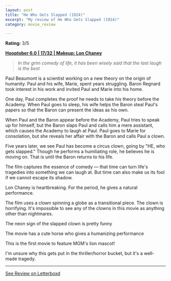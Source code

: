 ```yaml
---
layout: post
title: "He Who Gets Slapped (1924)"
excerpt: "My review of He Who Gets Slapped (1924)"
category: movie_review

---
```


**Rating:** 3/5

<b><a href="https://boxd.it/pPVYg/detail" rel="nofollow">Hooptober 6.0 | 17/32 | Makeup: Lon Chaney</a></b>

<blockquote><i>In the grim comedy of life, it has been wisely said that the last laugh is the best</i></blockquote>Paul Beaumont is a scientist working on a new theory on the origin of humanity. Paul and his wife, Marie, spent years struggling. Baron Regnard took interest in his work and invited Paul and Marie into his home.

One day, Paul completes the proof he needs to take his theory before the Academy. When Paul goes to sleep, his wife helps the Baron steal Paul's papers so that the Baron can present the ideas as his own.

When Paul and the Baron appear before the Academy, Paul tries to speak up for himself, but the Baron slaps Paul and calls him a mere assistant, which causes the Academy to laugh at Paul. Paul goes to Marie for consolation, but she reveals her affair with the Baron and calls Paul a clown.

Five years later, we see Paul has become a circus clown, going by "HE, who gets slapped." Though he performs a humiliating role, he believes he is moving on. That is until the Baron returns to his life.

The film captures the essence of comedy — that time can turn life's tragedies into something we can laugh at. But time can also make us its fool if we cannot escape its shadow.

Lon Chaney is heartbreaking. For the period, he gives a natural performance.

The film uses a clown spinning a globe as a transitional piece. The clown is horrifying. It's impossible to see any of the clowns in this movie as anything other than nightmares.

The neon sign of the slapped clown is pretty funny

The movie has a cute horse who gives a humanizing performance

This is the first movie to feature MGM's lion mascot!

I'm unsure why this gets put in the thriller/horror bucket, but it's a well-made tragedy.

<hr>

[See Review on Letterboxd](https://boxd.it/64Sb8R)
